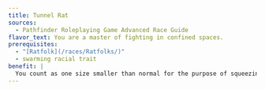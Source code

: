 ```yaml
---
title: Tunnel Rat
sources:
  - Pathfinder Roleplaying Game Advanced Race Guide
flavor_text: You are a master of fighting in confined spaces.
prerequisites:
  - "[Ratfolk](/races/Ratfolks/)"
  - swarming racial trait
benefit: |
  You count as one size smaller than normal for the purpose of squeezing.
---
```


